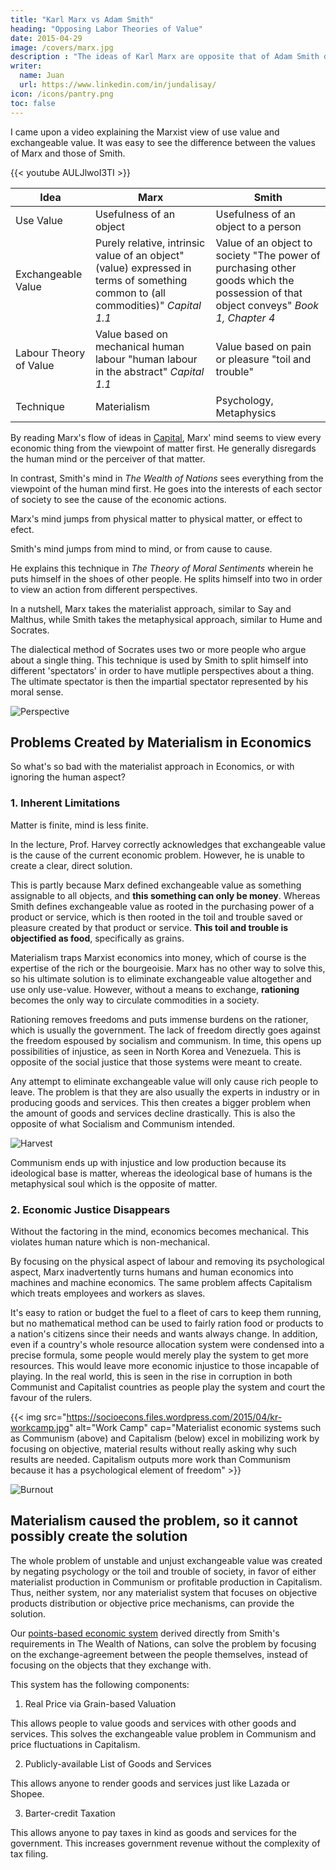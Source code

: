 ```yaml
---
title: "Karl Marx vs Adam Smith"
heading: "Opposing Labor Theories of Value"
date: 2015-04-29
image: /covers/marx.jpg
description : "The ideas of Karl Marx are opposite that of Adam Smith despite both aiming for the good of society"
writer:
  name: Juan
  url: https://www.linkedin.com/in/jundalisay/
icon: /icons/pantry.png
toc: false
---
```


I came upon a video explaining the Marxist view of use value and exchangeable value. It was easy to see the difference between the values of Marx and those of Smith.


{{< youtube AULJlwoI3TI >}}


Idea | Marx | Smith
--- | --- | ---
Use Value | Usefulness of an object | Usefulness of an object to a person
Exchangeable Value | Purely relative, intrinsic value of an object"(value) expressed in terms of something common to (all commodities)" <cite>Capital 1.1</cite> | Value of an object to society "The power of purchasing other goods which the possession of that object conveys" <cite>Book 1, Chapter 4</cite>
Labour Theory of Value | Value based on mechanical human labour "human labour in the abstract" <cite>Capital 1.1</cite> | Value based on pain or pleasure "toil and trouble"
Technique | Materialism | Psychology, Metaphysics




By reading Marx's flow of ideas in [Capital](/research/marx/capital/chapter-3/section-1), Marx' mind seems to view every economic thing from the viewpoint of matter first. He generally disregards the human mind or the perceiver of that matter. 

In contrast, Smith's mind in *The Wealth of Nations* sees everything from the viewpoint of the human mind first. He goes into the interests of each sector of society to see the cause of the economic actions.

Marx's mind jumps from physical matter to physical matter, or effect to efect. 

Smith's mind jumps from mind to mind, or from cause to cause. 

He explains this technique in *The Theory of Moral Sentiments* wherein he puts himself in the shoes of other people. He splits himself into two in order to view an action from different perspectives. 

In a nutshell, Marx takes the materialist approach, similar to Say and Malthus, while Smith takes the metaphysical approach, similar to Hume and Socrates. 

The dialectical method of Socrates uses two or more people who argue about a single thing. This technique is used by Smith to split himself into different 'spectators' in order to have mutliple perspectives about a thing. The ultimate spectator is then the impartial spectator represented by his moral sense. 


![Perspective](https://sorasystem.sirv.com/graphics/perspective.png)


## Problems Created by Materialism in Economics

So what's so bad with the materialist approach in Economics, or with ignoring the human aspect?



### 1. Inherent Limitations

Matter is finite, mind is less finite.

In the lecture, Prof. Harvey correctly acknowledges that exchangeable value is the cause of the current economic problem. However, he is unable to create a clear, direct solution. 

This is partly because Marx defined exchangeable value as something assignable to all objects, and **this something can only be money**. Whereas Smith defines exchangeable value as rooted in the purchasing power of a product or service, which is then rooted in the toil and trouble saved or pleasure created by that product or service. **This toil and trouble is objectified as food**, specifically as grains. 

Materialism traps Marxist economics into money, which of course is the expertise of the rich or the bourgeoisie. Marx has no other way to solve this, so his ultimate solution is to eliminate exchangeable value altogether and use only use-value. However, without a means to exchange, **rationing** becomes the only way to circulate commodities in a society.

Rationing removes freedoms and puts immense burdens on the rationer, which is usually the government. The lack of freedom directly goes against the freedom espoused by socialism and communism. In time, this opens up possibilities of injustice, as seen in North Korea and Venezuela. This is opposite of the social justice that those systems were meant to create. 

Any attempt to eliminate exchangeable value will only cause rich people to leave. The problem is that they are also usually the experts in industry or in producing goods and services. This then creates a bigger problem when the amount of goods and services decline drastically. This is also the opposite of what Socialism and Communism intended.

![Harvest](https://sorasystem.sirv.com/graphics/communistharvest.jpg)


Communism ends up with injustice and low production because its ideological base is matter, whereas the ideological base of humans is the metaphysical soul which is the opposite of matter. 


### 2. Economic Justice Disappears

Without the factoring in the mind, economics becomes mechanical. This violates human nature which is non-mechanical. 

By focusing on the physical aspect of labour and removing its psychological aspect, Marx inadvertently turns humans and human economics into machines and machine economics. The same problem affects Capitalism which treats employees and workers as slaves.<!--   the human aspects are removed and only money is made important. -->

It's easy to ration or budget the fuel to a fleet of cars to keep them running, but no mathematical method can be used to fairly ration food or products to a nation's citizens since their needs and wants always change. In addition, even if a country's whole resource allocation system were condensed into a precise formula, some people would merely play the system to get more resources. This would leave more economic injustice to those incapable of playing. In the real world, this is seen in the rise in corruption in both Communist and Capitalist countries as people play the system and court the favour of the rulers.


{{< img src="https://socioecons.files.wordpress.com/2015/04/kr-workcamp.jpg" alt="Work Camp" cap="Materialist economic systems such as Communism (above) and Capitalism (below) excel in mobilizing work by focusing on objective, material results without really asking why such results are needed. Capitalism outputs more work than Communism because it has a psychological element of freedom" >}}

![Burnout](/photos/sad.jpg)


## Materialism caused the problem, so it cannot possibly create the solution

The whole problem of unstable and unjust exchangeable value was created by negating psychology or the toil and trouble of society, in favor of either materialist production in Communism or profitable production in Capitalism. Thus, neither system, nor any materialist system that focuses on objective products distribution or objective price mechanisms, can provide the solution.

<!-- In fact, the likely solutions of Capitalism of Modern Monetary Theory and the Communist solution of eliminating exchangeable value, will only worsen the problem.  -->

Our [points-based economic system](https://www.pantrypoints.com) derived directly from Smith's requirements in The Wealth of Nations, can solve the problem by focusing on the exchange-agreement between the people themselves, instead of focusing on the objects that they exchange with. 

This system has the following components:

1. Real Price via Grain-based Valuation

This allows people to value goods and services with other goods and services. This solves the exchangeable value problem in Communism and price fluctuations in Capitalism.

2. Publicly-available List of Goods and Services

This allows anyone to render goods and services just like Lazada or Shopee.

<!-- - allows people to get their fair share of the goods and services of society. This prevents exploitation since people will be able to work only for the goods and services that they want
- prevents monopoly by encouraging competition and lowering entry barriers -->

3. Barter-credit Taxation

This allows anyone to pay taxes in kind as goods and services for the government. This increases government revenue without the complexity of tax filing. 

<!-- The neglect of toil and trouble is also evident in the Labor Theory of David Ricardo, which will be the next post. -->
